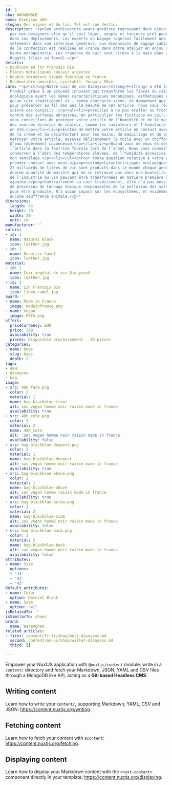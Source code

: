 ```yaml
---
id: 1
sku: WAD48NBLB
name: Dionysos 48H
slogan: Des vignes et du lin. Tel est son destin.
description: "<p>Son architecture avant-gardiste regroupant deux pièces a été conçue
  par nos designers afin qu'il soit léger, souple et toujours prêt pour vous accompagner
  dans vos déplacements. Les experts du bagage logeront facilement une semaine de
  vêtements dans son intérieur généreux, aux dimensions de bagage cabine. </p><p>L'intégralité
  de la confection est réalisée en France dans notre atelier en Anjou spécialisé en
  haute maroquinerie. Les tranches du cuir sont cirées à la main dans un coloris bleu
  Bugatti (clair ou foncé).</p>"
details:
- Doublure en lin francais Bio
- Pièces métalliques couleur argentée
- Double fermeture zippée fabriqué en France
- Bandoulière amovible, ajustable. Jusqu'a 50cm
care: "<p><strong>Notre cuir de vin Dionysos</strong>®<strong> a été longuement testé.
  Produit grâce à un procédé innovant qui transforme les fibres du raisin en une matière
  écologique ayant les mêmes caractéristiques mécaniques, esthétiques et sensorielles
  qu'un cuir traditionnel et - <em>a contrario </em>- ne demandant que peu d'entretien.</strong></p><p>Mais
  pour préserver au fil des ans la beauté de cet article, nous vous recommandons de
  suivre ces conseils :</p><ul><li><p>Veillez à ne pas érafler ou frotter votre article
  contre des surfaces abrasives, en particulier les finitions en cuir.</p></li><li><p>Nous
  vous conseillons de protéger votre article de l’humidité et de le maintenir à l’abri
  des sources directes de chaleur, comme les radiateurs et l’habitacle des voitures
  en été.</p></li><li><p>Évitez de mettre votre article en contact avec des liquides,
  de la crème et du désinfectant pour les mains, du maquillage et du parfum.</p></li><li><p>Pour
  nettoyer votre article, essuyez délicatement la toile avec un chiffon doux imbibé
  d’eau légèrement savonneuse.</p></li><li><p>Quand vous ne vous en servez pas, rangez
  l’article dans la feutrine fournie lors de l’achat. Nous vous conseillons de le
  conserver à l’abri des températures élevées, de l’humidité excessive ou des zones
  non ventilées.</p></li></ul><p>Pour toute question relative à votre article, veuillez
  prendre contact avec nous.</p><p><strong>Caractéristiques écologiques :</strong></p><p>Environ
  27 milliards de litres de vin sont produits dans le monde chaque année, dont une
  énorme quantité de matière qui ne se retrouve pas dans une bouteille. Ces restes
  de l'industrie du vin peuvent être transformées en matière première à haute valeur
  ajoutée.</p><p>Contrairement au cuir traditionnel, elle n'a pas besoin d'eau ni
  de processus de tannage toxique responsables de la pollution des sols et des eaux
  pour être produite. N’a aucun impact sur les écosystèmes, et évidemment n'engendre
  aucune souffrance animale.</p>"
dimensions:
  length: 54
  height: 29
  width: 20
  unit: cm
manufacturer: ''
colors:
- id: 1
  name: Natural Black
  icon: leather.jpg
- id: 2
  name: Desertic Camel
  icon: leather.jpg
material:
- id: 1
  name: Cuir végétal de vin Dionysos®
  icon: leather.jpg
- id: 2
  name: Lin Francais Bio
  icon: linen_camel.jpg
award:
- name: Made in France
  image: madeinfrance.png
- name: Vegan
  image: PETA.png
offers:
  priceCurrency: EUR
  price: 390
  availability: true
  pieces: Disponible prochainement - 30 pièces
categories:
- name: Bags
  slug: bags
  depth: 2
tags:
- 48H
- dionysos
- bag
image:
- src: 48H_face.png
  color: 2
  material: 1
  name: bag-blackblue-front
  alt: sac vegan homme noir raisin made in france
  availability: true
- src: 48H_cote.png
  color: 1
  material: 2
  name: 48H_cote
  alt: 'sac vegan homme noir raisin made in france'
  availability: false
- src: bag-blackblue-deepest.png
  color: 2
  material: 1
  name: bag-blackblue-deepest
  alt: sac vegan homme noir raisin made in france
  availability: true
- src: bag-blackblue-above.png
  color: 2
  material: 1
  name: bag-blackblue-above
  alt: sac vegan homme raisin made in france
  availability: true
- src: bag-blackblue-below.png
  color: 1
  material: 2
  name: bag-blackblue-side
  alt: sac vegan homme noir raisin made in france
  availability: false
- src: bag-blackblue-back.png
  color: 1
  material: 2
  name: bag-blackblue-back
  alt: sac vegan homme noir raisin made in france
  availability: false
attributes:
- name: Size
  options:
  - '41'
  - '42'
  - '43'
default_attributes:
- name: Color
  option: Natural Black
- name: Size
  option: "41"
isRelatedTo: ''
isSimilarTo: shoes
brand:
  name: Warenghem
related_articles:
- first: content/fr-fr/shop/belt-dionysos.md
  second: content/en-us/shop/wallet-dionysos.md
  third: []

---
```

Empower your NuxtJS application with `@nuxtjs/content` module: write in a `content/` directory and fetch your Markdown, JSON, YAML and CSV files through a MongoDB like API, acting as a **Git-based Headless CMS**.

## Writing content

Learn how to write your `content/`, supporting Markdown, YAML, CSV and JSON: https://content.nuxtjs.org/writing.

## Fetching content

Learn how to fetch your content with `$content`: https://content.nuxtjs.org/fetching.

## Displaying content

Learn how to display your Markdown content with the `<nuxt-content>` component directly in your template: https://content.nuxtjs.org/displaying.